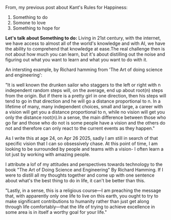 From, my previous post about Kant's Rules for Happiness:
1. Something to do
2. Somone to love
3. Something to hope for

**Let's talk about Something to do:**
Living in 21st century, with the internet, we have access to almost all of the world's knowledge and with AI, we have the ability to comprehend that knowledge at ease.The real challenge then is not about how much you can learn, but it's about distilling out the noise and figuring out what you want to learn and what you want to do with it.

An intersting example, by Richard hamming from 'The Art of doing science and engineering':

"It is well known the drunken sailor who staggers to the left or right with n independent random steps will, on the average, end up about root(n) steps from the origin. But if there is a pretty girl in one direction, then his steps will tend to go in that direction and he will go a distance proportional to n. In a lifetime of many, many independent choices, small and large, a career with a vision will get you a distance proportional to n, while no vision will get you only the distance root(n).In a sense, the main difference between those who go far and those who do not is some people have a vision and the others do not and therefore can only react to the current events as they happen."

As I write this at age 24, on Apr 26 2025, sadly I am still in search of that specific vision that I can so obsessively chase. At this point of time, I am looking to be surrounded by people and teams with a vision- I often learn a lot just by working with amazing people.


I attribute a lof of my attitudes and perspectives towards technology to the book "The Art of Doing Science and Engineering" By Richard Hamming. If I were to distill all my thoughts together and come up with one sentence about what's the best thing to do in life, it can't be better than this.

"Lastly, in a sense, this is a religious course—I am preaching the message that, with apparently only one life to live on this earth, you ought to try to make significant contributions to humanity rather than just get along through life comfortably—that the life of trying to achieve excellence in some area is in itself a worthy goal for your life."
